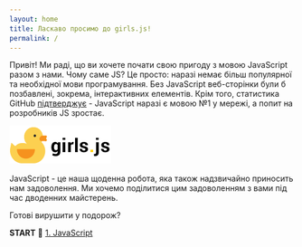 ```yaml
---
layout: home
title: Ласкаво просимо до girls.js!
permalink: /
---
```


Привіт! Ми раді, що ви хочете почати свою пригоду з мовою JavaScript разом з нами. Чому саме JS? Це просто: наразі немає більш популярної та необхідної мови програмування. Без JavaScript веб-сторінки були б позбавлені, зокрема, інтерактивних елементів. Крім того, статистика GitHub [підтверджує](http://githut.info/) - JavaScript наразі є мовою №1 у мережі, а попит на розробників JS зростає.


![](./assets/kaczucha3.png)



JavaScript - це наша щоденна робота, яка також надзвичайно приносить нам задоволення. Ми хочемо поділитися цим задоволенням з вами під час дводенних майстерень.

Готові вирушити у подорож?


**START** 🚀 [1. JavaScript](/pages/01-javascript/)